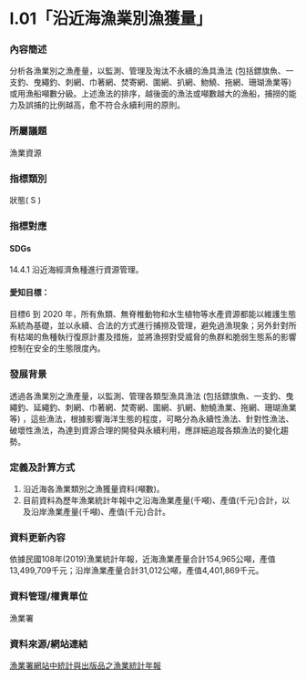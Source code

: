 # I.01「沿近海漁業別漁獲量」

<script type="text/javascript" src="http://cdn.mathjax.org/mathjax/latest/MathJax.js?config=TeX-AMS-MML_HTMLorMML"></script>

### 內容簡述
分析各漁業別之漁產量，以監測、管理及淘汰不永續的漁具漁法 (包括鏢旗魚、一支釣、曳繩釣、刺網、巾著網、焚寄網、圍網、扒網、魩鱙、拖網、珊瑚漁業等) 或用漁船噸數分級。上述漁法的排序，越後面的漁法或噸數越大的漁船，捕撈的能力及誤捕的比例越高，愈不符合永續利用的原則。

### 所屬議題
漁業資源
### 指標類別
狀態( S )
### 指標對應
#### SDGs
14.4.1
沿近海經濟魚種進行資源管理。
#### 愛知目標：
目標6
到 2020 年，所有魚類、無脊椎動物和水生植物等水產資源都能以維護生態系統為基礎，並以永續、合法的方式進行捕撈及管理，避免過漁現象；另外針對所有枯竭的魚種執行復原計畫及措施，並將漁撈對受威脅的魚群和脆弱生態系的影響控制在安全的生態限度內。
### 發展背景
透過各漁業別之漁產量，以監測、管理各類型漁具漁法 (包括鏢旗魚、一支釣、曳繩釣、延繩釣、刺網、巾著網、焚寄網、圍網、扒網、魩鱙漁業、拖網、珊瑚漁業等) ，這些漁法，根據影響海洋生態的程度，可略分為永續性漁法、針對性漁法、破壞性漁法，為達到資源合理的開發與永續利用，應詳細追蹤各類漁法的變化趨勢。
### 定義及計算方式
1. 沿近海各漁業類別之漁獲量資料(噸數)。
2. 目前資料為歷年漁業統計年報中之沿海漁業產量(千噸)、產值(千元)合計，以及沿岸漁業產量(千噸)、產值(千元)合計。
### 資料更新內容
依據民國108年(2019)漁業統計年報，近海漁業產量合計154,965公噸，產值13,499,709千元；沿岸漁業產量合計31,012公噸，產值4,401,869千元。
### 資料管理/權責單位
漁業署
### 資料來源/網站連結
[漁業署網站中統計與出版品之漁業統計年報](https://www.fa.gov.tw/cht/PublicationsFishYear/index.aspx)
